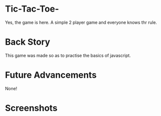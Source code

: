 # Tic-Tac-Toe-
Yes, the game is here. A simple 2 player game and everyone knows thr rule.

# Back Story
This game was made so as to practise the basics of javascript. 

# Future Advancements
None!

# Screenshots
